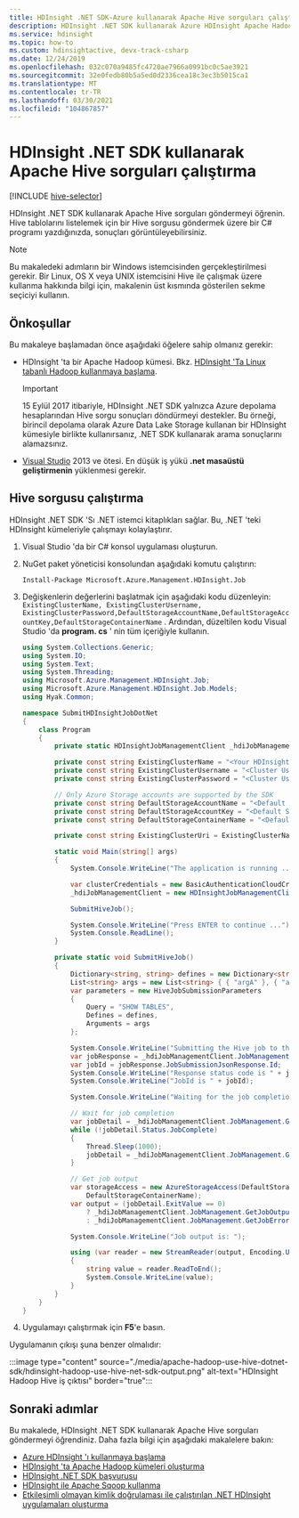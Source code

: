 ```yaml
---
title: HDInsight .NET SDK-Azure kullanarak Apache Hive sorguları çalıştırma
description: HDInsight .NET SDK kullanarak Azure HDInsight Apache Hadoop Apache Hadoop işleri göndermeyi öğrenin.
ms.service: hdinsight
ms.topic: how-to
ms.custom: hdinsightactive, devx-track-csharp
ms.date: 12/24/2019
ms.openlocfilehash: 032c070a9485fc4720ae7966a0991bc0c5ae3921
ms.sourcegitcommit: 32e0fedb80b5a5ed0d2336cea18c3ec3b5015ca1
ms.translationtype: MT
ms.contentlocale: tr-TR
ms.lasthandoff: 03/30/2021
ms.locfileid: "104867857"
---
```

# <a name="run-apache-hive-queries-using-hdinsight-net-sdk"></a>HDInsight .NET SDK kullanarak Apache Hive sorguları çalıştırma

[!INCLUDE [hive-selector](../../../includes/hdinsight-selector-use-hive.md)]

HDInsight .NET SDK kullanarak Apache Hive sorguları göndermeyi öğrenin. Hive tablolarını listelemek için bir Hive sorgusu göndermek üzere bir C# programı yazdığınızda, sonuçları görüntüleyebilirsiniz.

> [!NOTE]  
> Bu makaledeki adımların bir Windows istemcisinden gerçekleştirilmesi gerekir. Bir Linux, OS X veya UNIX istemcisini Hive ile çalışmak üzere kullanma hakkında bilgi için, makalenin üst kısmında gösterilen sekme seçiciyi kullanın.

## <a name="prerequisites"></a>Önkoşullar

Bu makaleye başlamadan önce aşağıdaki öğelere sahip olmanız gerekir:

* HDInsight 'ta bir Apache Hadoop kümesi. Bkz. [HDInsight 'Ta Linux tabanlı Hadoop kullanmaya başlama](apache-hadoop-linux-tutorial-get-started.md).

    > [!IMPORTANT]  
    > 15 Eylül 2017 itibariyle, HDInsight .NET SDK yalnızca Azure depolama hesaplarından Hive sorgu sonuçları döndürmeyi destekler. Bu örneği, birincil depolama olarak Azure Data Lake Storage kullanan bir HDInsight kümesiyle birlikte kullanırsanız, .NET SDK kullanarak arama sonuçlarını alamazsınız.

* [Visual Studio](https://visualstudio.microsoft.com/vs/community/) 2013 ve ötesi. En düşük iş yükü **.net masaüstü geliştirmenin** yüklenmesi gerekir.

## <a name="run-a-hive-query"></a>Hive sorgusu çalıştırma

HDInsight .NET SDK 'Sı .NET istemci kitaplıkları sağlar. Bu, .NET 'teki HDInsight kümeleriyle çalışmayı kolaylaştırır.

1. Visual Studio 'da bir C# konsol uygulaması oluşturun.

1. NuGet paket yöneticisi konsolundan aşağıdaki komutu çalıştırın:

    ```console
    Install-Package Microsoft.Azure.Management.HDInsight.Job
    ```

1. Değişkenlerin değerlerini başlatmak için aşağıdaki kodu düzenleyin: `ExistingClusterName, ExistingClusterUsername, ExistingClusterPassword,DefaultStorageAccountName,DefaultStorageAccountKey,DefaultStorageContainerName` . Ardından, düzeltilen kodu Visual Studio 'da **program. cs** ' nin tüm içeriğiyle kullanın.

    ```csharp
    using System.Collections.Generic;
    using System.IO;
    using System.Text;
    using System.Threading;
    using Microsoft.Azure.Management.HDInsight.Job;
    using Microsoft.Azure.Management.HDInsight.Job.Models;
    using Hyak.Common;

    namespace SubmitHDInsightJobDotNet
    {
        class Program
        {
            private static HDInsightJobManagementClient _hdiJobManagementClient;

            private const string ExistingClusterName = "<Your HDInsight Cluster Name>";
            private const string ExistingClusterUsername = "<Cluster Username>";
            private const string ExistingClusterPassword = "<Cluster User Password>";

            // Only Azure Storage accounts are supported by the SDK
            private const string DefaultStorageAccountName = "<Default Storage Account Name>";
            private const string DefaultStorageAccountKey = "<Default Storage Account Key>";
            private const string DefaultStorageContainerName = "<Default Blob Container Name>";

            private const string ExistingClusterUri = ExistingClusterName + ".azurehdinsight.net";

            static void Main(string[] args)
            {
                System.Console.WriteLine("The application is running ...");

                var clusterCredentials = new BasicAuthenticationCloudCredentials { Username = ExistingClusterUsername, Password = ExistingClusterPassword };
                _hdiJobManagementClient = new HDInsightJobManagementClient(ExistingClusterUri, clusterCredentials);

                SubmitHiveJob();

                System.Console.WriteLine("Press ENTER to continue ...");
                System.Console.ReadLine();
            }

            private static void SubmitHiveJob()
            {
                Dictionary<string, string> defines = new Dictionary<string, string> { { "hive.execution.engine", "tez" }, { "hive.exec.reducers.max", "1" } };
                List<string> args = new List<string> { { "argA" }, { "argB" } };
                var parameters = new HiveJobSubmissionParameters
                {
                    Query = "SHOW TABLES",
                    Defines = defines,
                    Arguments = args
                };

                System.Console.WriteLine("Submitting the Hive job to the cluster...");
                var jobResponse = _hdiJobManagementClient.JobManagement.SubmitHiveJob(parameters);
                var jobId = jobResponse.JobSubmissionJsonResponse.Id;
                System.Console.WriteLine("Response status code is " + jobResponse.StatusCode);
                System.Console.WriteLine("JobId is " + jobId);

                System.Console.WriteLine("Waiting for the job completion ...");

                // Wait for job completion
                var jobDetail = _hdiJobManagementClient.JobManagement.GetJob(jobId).JobDetail;
                while (!jobDetail.Status.JobComplete)
                {
                    Thread.Sleep(1000);
                    jobDetail = _hdiJobManagementClient.JobManagement.GetJob(jobId).JobDetail;
                }

                // Get job output
                var storageAccess = new AzureStorageAccess(DefaultStorageAccountName, DefaultStorageAccountKey,
                    DefaultStorageContainerName);
                var output = (jobDetail.ExitValue == 0)
                    ? _hdiJobManagementClient.JobManagement.GetJobOutput(jobId, storageAccess) // fetch stdout output in case of success
                    : _hdiJobManagementClient.JobManagement.GetJobErrorLogs(jobId, storageAccess); // fetch stderr output in case of failure

                System.Console.WriteLine("Job output is: ");

                using (var reader = new StreamReader(output, Encoding.UTF8))
                {
                    string value = reader.ReadToEnd();
                    System.Console.WriteLine(value);
                }
            }
        }
    }
    ```

1. Uygulamayı çalıştırmak için **F5**'e basın.

Uygulamanın çıkışı şuna benzer olmalıdır:

:::image type="content" source="./media/apache-hadoop-use-hive-dotnet-sdk/hdinsight-hadoop-use-hive-net-sdk-output.png" alt-text="HDInsight Hadoop Hive iş çıktısı" border="true":::

## <a name="next-steps"></a>Sonraki adımlar

Bu makalede, HDInsight .NET SDK kullanarak Apache Hive sorguları göndermeyi öğrendiniz. Daha fazla bilgi için aşağıdaki makalelere bakın:

* [Azure HDInsight 'ı kullanmaya başlama](apache-hadoop-linux-tutorial-get-started.md)
* [HDInsight 'ta Apache Hadoop kümeleri oluşturma](../hdinsight-hadoop-provision-linux-clusters.md)
* [HDInsight .NET SDK başvurusu](/dotnet/api/overview/azure/hdinsight)
* [HDInsight ile Apache Sqoop kullanma](apache-hadoop-use-sqoop-mac-linux.md)
* [Etkileşimli olmayan kimlik doğrulaması ile çalıştırılan .NET HDInsight uygulamaları oluşturma](../hdinsight-create-non-interactive-authentication-dotnet-applications.md)
